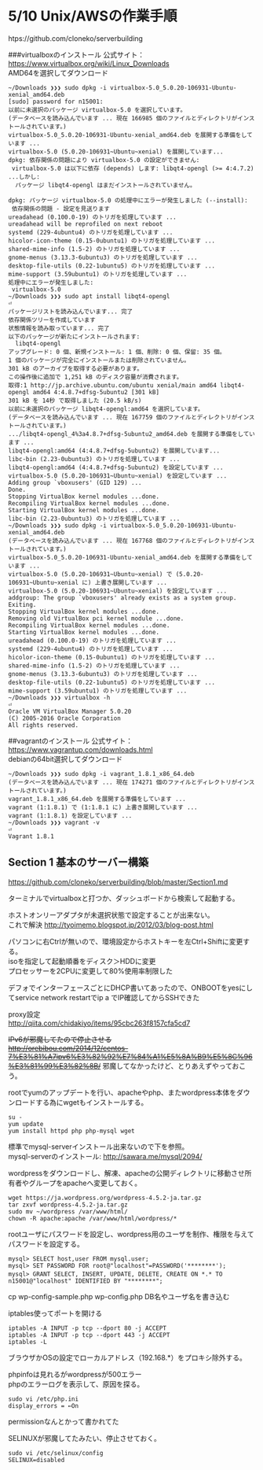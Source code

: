 5/10 Unix/AWSの作業手順
======
htps://github.com/cloneko/serverbuilding

###virtualboxのインストール
公式サイト：https://www.virtualbox.org/wiki/Linux_Downloads  
AMD64を選択してダウンロード
```
~/Downloads ❯❯❯ sudo dpkg -i virtualbox-5.0_5.0.20-106931-Ubuntu-xenial_amd64.deb
[sudo] password for n15001: 
以前に未選択のパッケージ virtualbox-5.0 を選択しています。
(データベースを読み込んでいます ... 現在 166985 個のファイルとディレクトリがインストールされています。)
virtualbox-5.0_5.0.20-106931-Ubuntu-xenial_amd64.deb を展開する準備をしています ...
virtualbox-5.0 (5.0.20-106931~Ubuntu~xenial) を展開しています...
dpkg: 依存関係の問題により virtualbox-5.0 の設定ができません:
 virtualbox-5.0 は以下に依存 (depends) します: libqt4-opengl (>= 4:4.7.2) ...しかし:
  パッケージ libqt4-opengl はまだインストールされていません。
​
dpkg: パッケージ virtualbox-5.0 の処理中にエラーが発生しました (--install):
 依存関係の問題 - 設定を見送ります
ureadahead (0.100.0-19) のトリガを処理しています ...
ureadahead will be reprofiled on next reboot
systemd (229-4ubuntu4) のトリガを処理しています ...
hicolor-icon-theme (0.15-0ubuntu1) のトリガを処理しています ...
shared-mime-info (1.5-2) のトリガを処理しています ...
gnome-menus (3.13.3-6ubuntu3) のトリガを処理しています ...
desktop-file-utils (0.22-1ubuntu5) のトリガを処理しています ...
mime-support (3.59ubuntu1) のトリガを処理しています ...
処理中にエラーが発生しました:
 virtualbox-5.0
~/Downloads ❯❯❯ sudo apt install libqt4-opengl                                                                                       ⏎
パッケージリストを読み込んでいます... 完了
依存関係ツリーを作成しています                
状態情報を読み取っています... 完了
以下のパッケージが新たにインストールされます:
  libqt4-opengl
アップグレード: 0 個、新規インストール: 1 個、削除: 0 個、保留: 35 個。
1 個のパッケージが完全にインストールまたは削除されていません。
301 kB のアーカイブを取得する必要があります。
この操作後に追加で 1,251 kB のディスク容量が消費されます。
取得:1 http://jp.archive.ubuntu.com/ubuntu xenial/main amd64 libqt4-opengl amd64 4:4.8.7+dfsg-5ubuntu2 [301 kB]
301 kB を 14秒 で取得しました (20.5 kB/s)                                                                                             
以前に未選択のパッケージ libqt4-opengl:amd64 を選択しています。
(データベースを読み込んでいます ... 現在 167759 個のファイルとディレクトリがインストールされています。)
.../libqt4-opengl_4%3a4.8.7+dfsg-5ubuntu2_amd64.deb を展開する準備をしています ...
libqt4-opengl:amd64 (4:4.8.7+dfsg-5ubuntu2) を展開しています...
libc-bin (2.23-0ubuntu3) のトリガを処理しています ...
libqt4-opengl:amd64 (4:4.8.7+dfsg-5ubuntu2) を設定しています ...
virtualbox-5.0 (5.0.20-106931~Ubuntu~xenial) を設定しています ...
Adding group `vboxusers' (GID 129) ...
Done.
Stopping VirtualBox kernel modules ...done.
Recompiling VirtualBox kernel modules ...done.
Starting VirtualBox kernel modules ...done.
libc-bin (2.23-0ubuntu3) のトリガを処理しています ...
~/Downloads ❯❯❯ sudo dpkg -i virtualbox-5.0_5.0.20-106931-Ubuntu-xenial_amd64.deb
(データベースを読み込んでいます ... 現在 167768 個のファイルとディレクトリがインストールされています。)
virtualbox-5.0_5.0.20-106931-Ubuntu-xenial_amd64.deb を展開する準備をしています ...
virtualbox-5.0 (5.0.20-106931~Ubuntu~xenial) で (5.0.20-106931~Ubuntu~xenial に) 上書き展開しています ...
virtualbox-5.0 (5.0.20-106931~Ubuntu~xenial) を設定しています ...
addgroup: The group `vboxusers' already exists as a system group. Exiting.
Stopping VirtualBox kernel modules ...done.
Removing old VirtualBox pci kernel module ...done.
Recompiling VirtualBox kernel modules ...done.
Starting VirtualBox kernel modules ...done.
ureadahead (0.100.0-19) のトリガを処理しています ...
systemd (229-4ubuntu4) のトリガを処理しています ...
hicolor-icon-theme (0.15-0ubuntu1) のトリガを処理しています ...
shared-mime-info (1.5-2) のトリガを処理しています ...
gnome-menus (3.13.3-6ubuntu3) のトリガを処理しています ...
desktop-file-utils (0.22-1ubuntu5) のトリガを処理しています ...
mime-support (3.59ubuntu1) のトリガを処理しています ...
~/Downloads ❯❯❯ virtualbox -h                                                                                                        ⏎
Oracle VM VirtualBox Manager 5.0.20
(C) 2005-2016 Oracle Corporation
All rights reserved.
```
##vagrantのインストール
公式サイト：https://www.vagrantup.com/downloads.html  
debianの64bit選択してダウンロード  

```
~/Downloads ❯❯❯ sudo dpkg -i vagrant_1.8.1_x86_64.deb
(データベースを読み込んでいます ... 現在 174271 個のファイルとディレクトリがインストールされています。)
vagrant_1.8.1_x86_64.deb を展開する準備をしています ...
vagrant (1:1.8.1) で (1:1.8.1 に) 上書き展開しています ...
vagrant (1:1.8.1) を設定しています ...
~/Downloads ❯❯❯ vagrant -v                                                                                                           ⏎
Vagrant 1.8.1
```

Section 1 基本のサーバー構築
------
https://github.com/cloneko/serverbuilding/blob/master/Section1.md

ターミナルでvirtualboxと打つか、ダッシュボードから検索して起動する。

ホストオンリーアダプタが未選択状態で設定することが出来ない。  
これで解決 http://tyoimemo.blogspot.jp/2012/03/blog-post.html  

パソコンに右Ctrlが無いので、環境設定からホストキーを左Ctrl+Shiftに変更する。  
isoを指定して起動順番をディスク＞HDDに変更  
プロセッサーを2CPUに変更して80%使用率制限した  

デフォでインターフェースごとにDHCP書いてあったので、ONBOOTをyesにしてservice network restartでip a でIP確認してからSSHできた

proxy設定  
http://qiita.com/chidakiyo/items/95cbc263f8157cfa5cd7

~~IPv6が邪魔してたので停止させる  
http://orebibou.com/2014/12/centos-7%E3%81%A7ipv6%E3%82%92%E7%84%A1%E5%8A%B9%E5%8C%96%E3%81%99%E3%82%8B/~~
邪魔してなかったけど、とりあえずやっておこう。

rootでyumのアップデートを行い、apacheやphp、またwordpress本体をダウンロードする為にwgetもインストールする。
```
su -
yum update
yum install httpd php php-mysql wget
```
標準でmysql-serverインストール出来ないので下を参照。  
mysql-serverのインストール: http://sawara.me/mysql/2094/  

wordpressをダウンロードし、解凍、apacheの公開ディレクトリに移動させ所有者やグループをapacheへ変更しておく。
```
wget https://ja.wordpress.org/wordpress-4.5.2-ja.tar.gz
tar zxvf wordpress-4.5.2-ja.tar.gz
sudo mv ~/wordpress /var/www/html/
chown -R apache:apache /var/www/html/wordpress/*
```

rootユーザにパスワードを設定し、wordpress用のユーザを制作、権限を与えてパスワードを設定する。
```
mysql> SELECT host,user FROM mysql.user;
mysql> SET PASSWORD FOR root@"localhost"=PASSWORD('********');
mysql> GRANT SELECT, INSERT, UPDATE, DELETE, CREATE ON *.* TO　n15001@"localhost" IDENTIFIED BY "********";
```

cp wp-config-sample.php wp-config.php
DB名やユーザ名を書き込む

iptables使ってポートを開ける
```
iptables -A INPUT -p tcp --dport 80 -j ACCEPT
iptables -A INPUT -p tcp --dport 443 -j ACCEPT
iptables -L
```
ブラウザかOSの設定でローカルアドレス（192.168.*）をプロキシ除外する。

phpinfoは見れるがwordpressが500エラー  
phpのエラーログを表示して、原因を探る。
```
sudo vi /etc/php.ini 
display_errors = ←On
```
permissionなんとかって書かれてた

SELINUXが邪魔してたみたい、停止させておく。
```
sudo vi /etc/selinux/config
SELINUX=disabled
```
